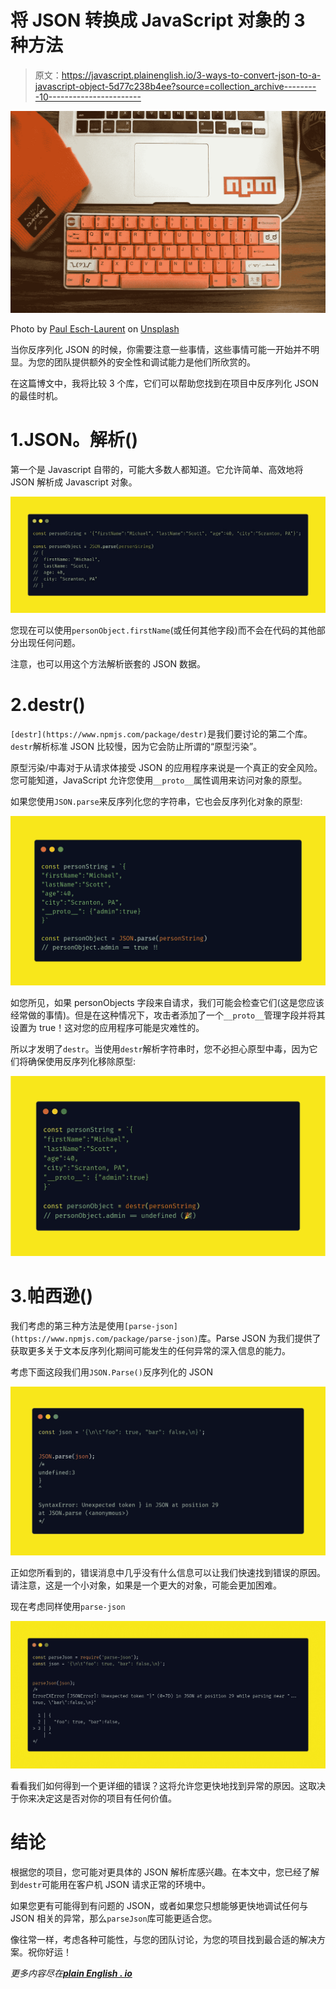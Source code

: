 # 将 JSON 转换成 JavaScript 对象的 3 种方法

> 原文：<https://javascript.plainenglish.io/3-ways-to-convert-json-to-a-javascript-object-5d77c238b4ee?source=collection_archive---------10----------------------->

![](img/fb231a7dbd592da08948dcc0aa61c1c1.png)

Photo by [Paul Esch-Laurent](https://unsplash.com/@pinjasaur?utm_source=medium&utm_medium=referral) on [Unsplash](https://unsplash.com?utm_source=medium&utm_medium=referral)

当你反序列化 JSON 的时候，你需要注意一些事情，这些事情可能一开始并不明显。为您的团队提供额外的安全性和调试能力是他们所欣赏的。

在这篇博文中，我将比较 3 个库，它们可以帮助您找到在项目中反序列化 JSON 的最佳时机。

# 1.JSON。解析()

第一个是 Javascript 自带的，可能大多数人都知道。它允许简单、高效地将 JSON 解析成 Javascript 对象。

![](img/4792b6bb4bddc00a4e11cd23c7aefcef.png)

您现在可以使用`personObject.firstName`(或任何其他字段)而不会在代码的其他部分出现任何问题。

注意，也可以用这个方法解析嵌套的 JSON 数据。

# 2.destr()

`[destr](https://www.npmjs.com/package/destr)`是我们要讨论的第二个库。`destr`解析标准 JSON 比较慢，因为它会防止所谓的“原型污染”。

原型污染/中毒对于从请求体接受 JSON 的应用程序来说是一个真正的安全风险。您可能知道，JavaScript 允许您使用`__proto__`属性调用来访问对象的原型。

如果您使用`JSON.parse`来反序列化您的字符串，它也会反序列化对象的原型:

![](img/ff3f893bb7815835231ee61e26a3a52c.png)

如您所见，如果 personObjects 字段来自请求，我们可能会检查它们(这是您应该经常做的事情)。但是在这种情况下，攻击者添加了一个`__proto__`管理字段并将其设置为 true！这对您的应用程序可能是灾难性的。

所以才发明了`destr`。当使用`destr`解析字符串时，您不必担心原型中毒，因为它们将确保使用反序列化移除原型:

![](img/d139cb53588cba37ef79b8ba295ac84e.png)

# 3.帕西逊()

我们考虑的第三种方法是使用`[parse-json](https://www.npmjs.com/package/parse-json)`库。Parse JSON 为我们提供了获取更多关于文本反序列化期间可能发生的任何异常的深入信息的能力。

考虑下面这段我们用`JSON.Parse()`反序列化的 JSON

![](img/d3ef0098b738444f378176c4baa3353e.png)

正如您所看到的，错误消息中几乎没有什么信息可以让我们快速找到错误的原因。请注意，这是一个小对象，如果是一个更大的对象，可能会更加困难。

现在考虑同样使用`parse-json`

![](img/36c6762c807df4c1406b1a5327cd19f3.png)

看看我们如何得到一个更详细的错误？这将允许您更快地找到异常的原因。这取决于你来决定这是否对你的项目有任何价值。

# 结论

根据您的项目，您可能对更具体的 JSON 解析库感兴趣。在本文中，您已经了解到`destr`可能用在客户机 JSON 请求正常的环境中。

如果您更有可能得到有问题的 JSON，或者如果您只想能够更快地调试任何与 JSON 相关的异常，那么`parseJson`库可能更适合您。

像往常一样，考虑各种可能性，与您的团队讨论，为您的项目找到最合适的解决方案。祝你好运！

*更多内容尽在*[***plain English . io***](http://plainenglish.io/)